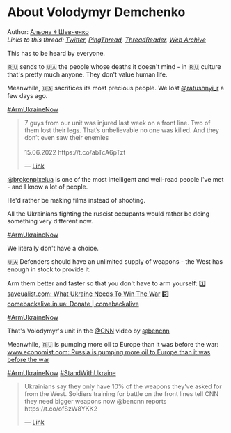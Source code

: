# About Volodymyr Demchenko

Author: [Альона ꑭ Шевченко](https://twitter.com/cryptodrftng)  
*Links to this thread: [Twitter](https://twitter.com/cryptodrftng/status/1537254854464311301), [PingThread](https://pingthread.com/thread/1537254854464311301), [ThreadReader](https://threadreaderapp.com/thread/1537254854464311301.html), [Web Archive](https://web.archive.org/web/*/https://twitter.com/cryptodrftng/status/1537254854464311301)*

This has to be heard by everyone. 

🇷🇺 sends to 🇺🇦 the people whose deaths it doesn't mind - in 🇷🇺 culture that's pretty much anyone. They don't value human life.

Meanwhile, 🇺🇦 sacrifices its most precious people. We lost [@ratushnyi_r](https://twitter.com/ratushnyi_r) a few days ago.

[#ArmUkraineNow](https://twitter.com/hashtag/ArmUkraineNow)

<blockquote class="twitter-tweet">
    <p lang="en" dir="ltr">
    7 guys from our unit was injured last week on a front line. Two of them lost their legs. That’s unbelievable no one was killed. And they don’t even saw their enemies <br />
    <br />
    15.06.2022 https://t.co/abTcA6pTzt<br />
    </p>
    &mdash; <a href="https://twitter.com/brokenpixelua/status/1537117750056869888">Link</a>
</blockquote>

[@brokenpixelua](https://twitter.com/brokenpixelua) is one of the most intelligent and well-read people I've met - and I know a lot of people. 

He'd rather be making films instead of shooting. 

All the Ukrainians fighting the ruscist occupants would rather be doing something very different now.

[#ArmUkraineNow](https://twitter.com/hashtag/ArmUkraineNow)

We literally don't have a choice. 

🇺🇦 Defenders should have an unlimited supply of weapons - the West has enough in stock to provide it. 

Arm them better and faster so that you don't have to arm yourself:
1️⃣ [saveualist.com: What Ukraine Needs To Win The War](https://saveualist.com)
2️⃣ [comebackalive.in.ua: Donate | comebackalive](https://comebackalive.in.ua/donate)

[#ArmUkraineNow](https://twitter.com/hashtag/ArmUkraineNow)

That's Volodymyr's unit in the [@CNN](https://twitter.com/CNN) video by [@bencnn](https://twitter.com/bencnn) 

Meanwhile, 🇷🇺 is pumping more oil to Europe than it was before the war:
[www.economist.com: Russia is pumping more oil to Europe than it was before the war](https://www.economist.com/graphic-detail/2022/06/07/russia-is-pumping-more-oil-to-europe-than-it-was-before-the-war)

[#ArmUkraineNow](https://twitter.com/hashtag/ArmUkraineNow) [#StandWithUkraine](https://twitter.com/hashtag/StandWithUkraine)

<blockquote class="twitter-tweet">
    <p lang="en" dir="ltr">
    Ukrainians say they only have 10% of the weapons they’ve asked for from the West. Soldiers training for battle on the front lines tell CNN they need bigger weapons now @bencnn reports https://t.co/ofSzW8YKK2<br />
    </p>
    &mdash; <a href="https://twitter.com/TheLeadCNN/status/1536868875819687937">Link</a>
</blockquote>
